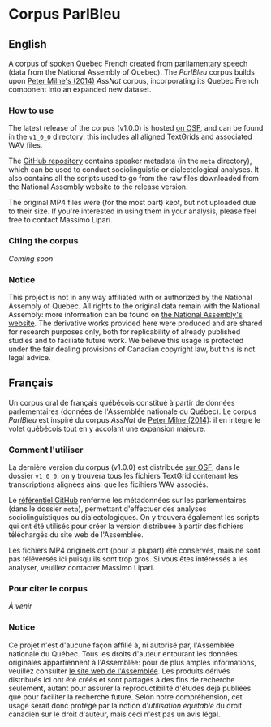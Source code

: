 # Corpus ParlBleu

## English

A corpus of spoken Quebec French created from parliamentary speech (data from the National Assembly of Quebec). The *ParlBleu* corpus builds upon [Peter Milne's (2014)](https://ruor.uottawa.ca/items/b76e477e-316b-4ee3-b7fd-49463f807248) *AssNat* corpus, incorporating its Quebec French component into an expanded new dataset.

### How to use

The latest release of the corpus (v1.0.0) is hosted [on OSF](https://osf.io/35fk8), and can be found in the `v1_0_0` directory: this includes all aligned TextGrids and associated WAV files.

The [GitHub repository](https://github.com/massimolipari/Corpus_ParlBleu) contains speaker metadata (in the `meta` directory), which can be used to conduct sociolinguistic or dialectological analyses. It also contains all the scripts used to go from the raw files downloaded from the National Assembly website to the release version.

The original MP4 files were (for the most part) kept, but not uploaded due to their size. If you're interested in using them in your analysis, please feel free to contact Massimo Lipari.


### Citing the corpus

*Coming soon*


### Notice

This project is not in any way affiliated with or authorized by the National Assembly of Quebec. All rights to the original data remain with the National Assembly: more information can be found on [the National Assembly's website](https://www.assnat.qc.ca/en/propos-site/droits-propriete-intellectuelle.html). The derivative works provided here were produced and are shared for research purposes only, both for replicability of already published studies and to faciliate future work. We believe this usage is protected under the fair dealing provisions of Canadian copyright law, but this is not legal advice.


## Français

Un corpus oral de français québécois constitué à partir de données parlementaires (données de l'Assemblée nationale du Québec). Le corpus *ParlBleu* est inspiré du corpus *AssNat* de [Peter Milne (2014)](https://ruor.uottawa.ca/items/b76e477e-316b-4ee3-b7fd-49463f807248): il en intègre le volet québécois tout en y accolant une expansion majeure.

### Comment l'utiliser

La dernière version du corpus (v1.0.0) est distribuée [sur OSF](https://osf.io/35fk8), dans le dossier `v1_0_0`: on y trouvera tous les fichiers TextGrid contenant les transcriptions alignées ainsi que les ficihiers WAV associés.

Le [référentiel GitHub](https://github.com/massimolipari/Corpus_ParlBleu) renferme les métadonnées sur les parlementaires (dans le dossier `meta`), permettant d'effectuer des analyses sociolinguistiques ou dialectologiques. On y trouvera également les scripts qui ont été utilisés pour créer la version distribuée à partir des fichiers téléchargés du site web de l'Assemblée.

Les fichiers MP4 originels ont (pour la plupart) été conservés, mais ne sont pas téléversés ici puisqu'ils sont trop gros. Si vous êtes intéressés à les analyser, veuillez contacter Massimo Lipari.


### Pour citer le corpus

*À venir*


### Notice

Ce projet n'est d'aucune façon affilié à, ni autorisé par, l'Assemblée nationale du Québec. Tous les droits d'auteur entourant les données originales appartiennent à l'Assemblée: pour de plus amples informations, veuillez consulter [le site web de l'Assemblée](https://www.assnat.qc.ca/fr/propos-site/droits-propriete-intellectuelle.html). Les produits dérivés distribués ici ont été créés et sont partagés à des fins de recherche seulement, autant pour assurer la reproductibilité d'études déjà publiées que pour faciliter la recherche future. Selon notre compréhension, cet usage serait donc protégé par la notion d'*utilisation équitable* du droit canadien sur le droit d'auteur, mais ceci n'est pas un avis légal.
